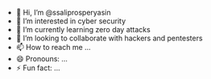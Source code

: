 - 👋 Hi, I’m @ssaliprosperyasin
- 👀 I’m interested in cyber security
- 🌱 I’m currently learning zero day attacks
- 💞️ I’m looking to collaborate with hackers and pentesters
- 📫 How to reach me ...
- 😄 Pronouns: ...
- ⚡ Fun fact: ...

<!---
ssaliprosperyasin/ssaliprosperyasin is a ✨ special ✨ repository because its `README.md` (this file) appears on your GitHub profile.
You can click the Preview link to take a look at your changes.
--->
